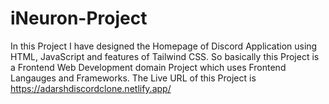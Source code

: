 # iNeuron-Project
In this Project I have designed the Homepage of Discord Application using HTML, JavaScript and features of Tailwind CSS.
So basically this Project is a Frontend Web Development domain Project which uses Frontend Langauges and Frameworks.
The Live URL of this Project is https://adarshdiscordclone.netlify.app/

